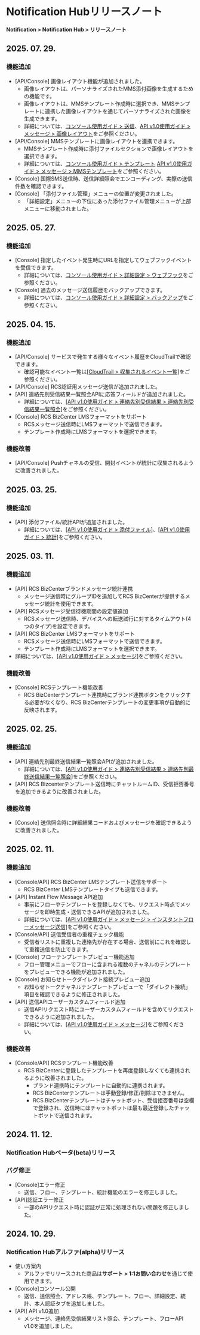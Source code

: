<style>
.page__rnb .lst_rnb_item .rnb_item:first-of-type a {
    display: inline !important;
}
</style>
<h1>Notification Hubリリースノート</h1>

**Notification > Notification Hub > リリースノート**

## 2025. 07. 29.
### 機能追加
* [API/Console] 画像レイアウト機能が追加されました。
    * 画像レイアウトは、パーソナライズされたMMS添付画像を生成するための機能です。
    * 画像レイアウトは、MMSテンプレート作成時に選択でき、MMSテンプレートに連携した画像レイアウトを通じてパーソナライズされた画像を生成できます。
    * 詳細については、[コンソール使用ガイド > 送信](./console-guide/image-layout)、[API v1.0使用ガイド > メッセージ > 画像レイアウト](./api-guide-v1x0/image-layout)をご参照ください。
* [API/Console] MMSテンプレートに画像レイアウトを連携できます。
    * MMSテンプレート作成時に添付ファイルセクションで画像レイアウトを選択できます。
    * 詳細については、[コンソール使用ガイド > テンプレート](./console-guide/template/#templateV1x0001CreateSmsTemplate) [API v1.0使用ガイド > メッセージ > MMSテンプレート](./api-guide-v1x0/template/#templateV1x0001CreateSmsTemplate)をご参照ください。
* [Console] 国際SMS送信時、送信詳細照会でエンコーディング、実際の送信件数を確認できます。
* [Console] 「添付ファイル管理」メニューの位置が変更されました。
    * 「詳細設定」メニューの下位にあった添付ファイル管理メニューが上部メニューに移動されました。

## 2025. 05. 27.
### 機能追加
* [Console] 指定したイベント発生時にURLを指定してウェブフックイベントを受信できます。
    * 詳細については、[コンソール使用ガイド > 詳細設定 > ウェブフック](./console-guide/detailed-setting/#webhook)をご参照ください。
* [Console] 過去のメッセージ送信履歴をバックアップできます。
    * 詳細については、[コンソール使用ガイド > 詳細設定 > バックアップ](./console-guide/detailed-setting/#backup)をご参照ください。

## 2025. 04. 15.
### 機能追加
* [API/Console] サービスで発生する様々なイベント履歴をCloudTrailで確認できます。
    * 確認可能なイベント一覧は[[CloudTrail > 収集されるイベント一覧]](../../../Governance%20&%20Audit/CloudTrail/ja/event-list)をご参照ください。
* [API/Console] RCS認証用メッセージ送信が追加されました。
* [API] 連絡先別受信結果一覧照会APIに応答フィールドが追加されました。
    * 詳細については、[[API v1.0使用ガイド > 連絡先別受信結果 > 連絡先別受信結果一覧照会]](./api-guide-v1x0/contact-delivery-result/#_1)をご参照ください。
* [Console] RCS BizCenter LMSフォーマットをサポート
    * RCSメッセージ送信時にLMSフォーマットで送信できます。
    * テンプレート作成時にLMSフォーマットを選択できます。

### 機能改善
* [API/Console] Pushチャネルの受信、開封イベントが統計に収集されるように改善されました。

## 2025. 03. 25.
### 機能追加
* [API] 添付ファイル/統計APIが追加されました。
    * 詳細については、[[API v1.0使用ガイド > 添付ファイル]](./api-guide-v1x0/attachment)、[[API v1.0使用ガイド > 統計]](./api-guide-v1x0/stats)をご参照ください。

## 2025. 03. 11.
### 機能追加
* [API] RCS BizCenterブランドメッセージ統計連携
    * メッセージ送信時にグループIDを追加してRCS BizCenterが提供するメッセージ統計を使用できます。
* [API] RCSメッセージ受信待機期間の設定値追加
    * RCSメッセージ送信時、デバイスへの転送試行に対するタイムアウト(4つのタイプ)を設定できます。
* [API] RCS BizCenter LMSフォーマットをサポート
    * RCSメッセージ送信時にLMSフォーマットで送信できます。
    * テンプレート作成時にLMSフォーマットを選択できます。
* 詳細については、[[API v1.0使用ガイド > メッセージ]](./api-guide-v1x0/message)をご参照ください。

### 機能改善
* [Console] RCSテンプレート機能改善
    * RCS BizCenterテンプレート連携時にブランド連携ボタンをクリックする必要がなくなり、RCS BizCenterテンプレートの変更事項が自動的に反映されます。

## 2025. 02. 25.
### 機能追加
* [API] 連絡先別最終送信結果一覧照会APIが追加されました。
    * 詳細については、[[API v1.0使用ガイド > 連絡先別受信結果 > 連絡先別最終送信結果一覧照会]](./api-guide-v1x0/contact-delivery-result/#_2)をご参照ください。
* [API] RCS Bizcenterテンプレート送信時にチャットルームID、受信拒否番号を追加できるように改善されました。

### 機能改善
* [Console] 送信照会時に詳細結果コードおよびメッセージを確認できるように改善されました。

## 2025. 02. 11.
### 機能追加
* [Console/API] RCS BizCenter LMSテンプレート送信をサポート
    * RCS BizCenter LMSテンプレートタイプも送信できます。
* [API] Instant Flow Message API追加
    * 事前にフローやテンプレートを登録しなくても、リクエスト時点でメッセージを即時生成・送信できるAPIが追加されました。
    * 詳細については、[[API v1.0使用ガイド > メッセージ > インスタントフローメッセージ送信]](./api-guide-v1x0/message/#_6)をご参照ください。
* [Console/API] 送信受信者の重複チェック機能
    * 受信者リストに重複した連絡先が存在する場合、送信前にこれを確認して重複送信を防止できます。
* [Console] フローテンプレートプレビュー機能追加
    * フロー管理メニューでフローに含まれる複数のチャネルのテンプレートをプレビューできる機能が追加されました。
* [Console] お知らせトークダイレクト接続プレビュー追加
    * お知らせトークチャネルテンプレートプレビューで「ダイレクト接続」項目を確認できるように修正されました。
* [API] 送信APIユーザーカスタムフィールド追加
    * 送信APIリクエスト時にユーザーカスタムフィールドを含めてリクエストできるように追加されました。
    * 詳細については、[[API v1.0使用ガイド > メッセージ]](./api-guide-v1x0/message)をご参照ください。

### 機能改善
* [Console/API] RCSテンプレート機能改善
    * RCS BizCenterに登録したテンプレートを再度登録しなくても連携されるように改善されました。
        * ブランド連携時にテンプレートに自動的に連携されます。
        * RCS BizCenterテンプレートは手動登録/修正/削除はできません。
        * RCS BizCenterテンプレートはチャットボット、受信拒否番号は空欄で登録され、送信時にはチャットボットは最も最近登録したチャットボットで送信されます。

## 2024. 11. 12.

### Notification Hubベータ(beta)リリース

### バグ修正
* [Console]エラー修正
    * 送信、フロー、テンプレート、統計機能のエラーを修正しました。
* [API]認証エラー修正
    * 一部のAPIリクエスト時に認証が正常に処理されない問題を修正しました。
    
## 2024. 10. 29.

### Notification Hubアルファ(alpha)リリース
* 使い方案内
    * アルファでリリースされた商品は**サポート > 1:1お問い合わせ**を通じて使用できます。
* [Console]コンソール公開
    * 送信、送信照会、アドレス帳、テンプレート、フロー、詳細設定、統計、本人認証タブを追加しました。
* [API] API v1.0追加
    * メッセージ、連絡先受信結果リスト照会、テンプレート、フローAPI v1.0を追加しました。
